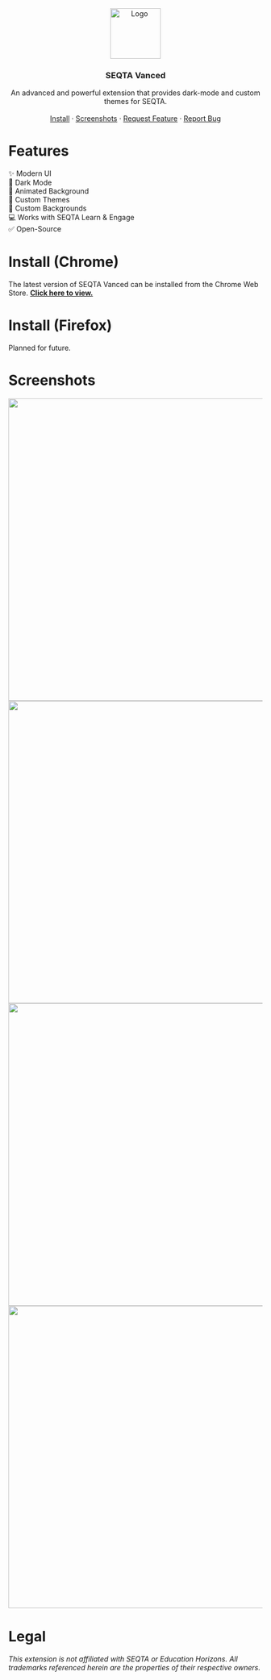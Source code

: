 <div align="center">

  <a href="https://github.com/fnleaksandinfo/SEQTAVanced">
    <img src="https://github.com/fnleaksandinfo/SEQTAVanced/assets/47879795/2fa92f63-2421-4799-85c6-10cb394fc883" alt="Logo" width="100" height="100">
  </a>

  <h3 align="center">SEQTA Vanced</h3>

  <p align="center">
    An advanced and powerful extension that provides dark-mode and custom themes for SEQTA.
    <br />
    <br />
    <a href="#install-chrome">Install</a>
    ·
    <a href="#screenshots">Screenshots</a>
    ·
    <a href="https://github.com/fnleaksandinfo/SEQTAVanced/issues">Request Feature</a>
    ·
    <a href="https://github.com/fnleaksandinfo/SEQTAVanced/issues">Report Bug</a>
  </p>

</div>

# Features
✨ Modern UI \
🌙 Dark Mode \
🌊 Animated Background \
🎨 Custom Themes \
🌃 Custom Backgrounds \
💻 Works with SEQTA Learn & Engage \
✅ Open-Source 

# Install (Chrome)
The latest version of SEQTA Vanced can be installed from the Chrome Web Store. **[Click here to view.](https://chrome.google.com/webstore/detail/seqta-vanced/kekoobmbfdkempioiihnepdnapdpdaok)**

# Install (Firefox)
Planned for future.

# Screenshots
<div align="center">
  <img src="https://github.com/fnleaksandinfo/SEQTAVanced/assets/47879795/52a28db5-895c-41b7-8988-81e3fec01fef" width="600">
  <img src="https://github.com/fnleaksandinfo/SEQTAVanced/assets/47879795/432ad229-070d-43d4-b067-fa8552ec0bb7" width="600">
  <img src="https://github.com/fnleaksandinfo/SEQTAVanced/assets/47879795/67982027-258d-40aa-9167-aaafecb7286b" width="600">
  <img src="https://github.com/fnleaksandinfo/SEQTAVanced/assets/47879795/10ca49ef-6d47-4dee-9d89-d30d4294a156" width="600">
</div>

# Legal
*This extension is not affiliated with SEQTA or Education Horizons. All trademarks referenced herein are the properties of their respective owners.*
